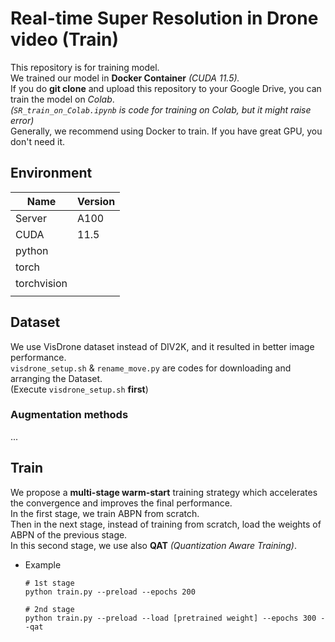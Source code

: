 # Real-time Super Resolution in Drone video (Train)  
  
This repository is for training model.  
We trained our model in **Docker Container** *(CUDA 11.5).*  
If you do **git clone** and upload this repository to your Google Drive, you can train the model on *Colab*.  
*(`SR_train_on_Colab.ipynb` is code for training on Colab, but it might raise error)*  
Generally, we recommend using Docker to train. If you have great GPU, you don't need it.

## Environment
|Name|Version|
|---|---|
|Server|A100|
|CUDA|11.5|
|python||
|torch||
|torchvision||
|||

## Dataset

We use VisDrone dataset instead of DIV2K, and it resulted in better image performance.  
`visdrone_setup.sh` & `rename_move.py` are codes for downloading and arranging the Dataset.  
(Execute `visdrone_setup.sh` **first**)  

### Augmentation methods
...

## Train 
We propose a **multi-stage warm-start** training strategy which accelerates the convergence and improves the final performance.  
In the first stage, we train ABPN from scratch.  
Then in the next stage, instead of training from scratch, load the weights of ABPN of the previous stage.  
In this second stage, we use also **QAT** *(Quantization Aware Training)*.  
- Example  

    ```
    # 1st stage
    python train.py --preload --epochs 200

    # 2nd stage
    python train.py --preload --load [pretrained weight] --epochs 300 --qat
    ```
